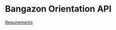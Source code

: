 # Bangazon Orientation API

[Requirements](https://github.com/TeamCharles/initial-api/blob/master/REQUIREMENTS.md)
